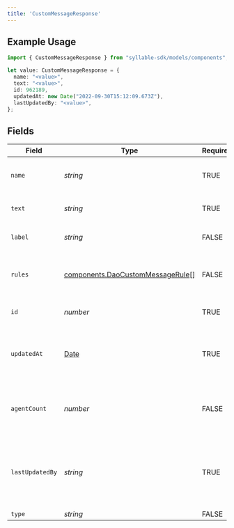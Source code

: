 ```yaml
---
title: 'CustomMessageResponse'
---
```


## Example Usage

```typescript
import { CustomMessageResponse } from "syllable-sdk/models/components";

let value: CustomMessageResponse = {
  name: "<value>",
  text: "<value>",
  id: 962189,
  updatedAt: new Date("2022-09-30T15:12:09.673Z"),
  lastUpdatedBy: "<value>",
};
```

## Fields

| Field                                                                                         | Type                                                                                          | Required                                                                                      | Description                                                                                   |
| --------------------------------------------------------------------------------------------- | --------------------------------------------------------------------------------------------- | --------------------------------------------------------------------------------------------- | --------------------------------------------------------------------------------------------- |
| `name`                                                                                        | *string*                                                                                      | TRUE                                                                            | The name of the custom message                                                                |
| `text`                                                                                        | *string*                                                                                      | TRUE                                                                            | The text of the custom message                                                                |
| `label`                                                                                       | *string*                                                                                      | FALSE                                                                            | The label of the custom message                                                               |
| `rules`                                                                                       | [components.DaoCustomMessageRule](sdk-docs/models/components/daocustommessagerule)[]          | FALSE                                                                            | Rules for time-specific message variants                                                      |
| `id`                                                                                          | *number*                                                                                      | TRUE                                                                            | The ID of the custom message                                                                  |
| `updatedAt`                                                                                   | [Date](https://developer.mozilla.org/en-US/docs/Web/JavaScript/Reference/Global_Objects/Date) | TRUE                                                                            | Timestamp of the most recent update to the custom message                                     |
| `agentCount`                                                                                  | *number*                                                                                      | FALSE                                                                            | The number of agents using the custom message                                                 |
| `lastUpdatedBy`                                                                               | *string*                                                                                      | TRUE                                                                            | The email address of the user who most recently updated the custom message                    |
| `type`                                                                                        | *string*                                                                                      | FALSE                                                                            | N/A                                                                                           |